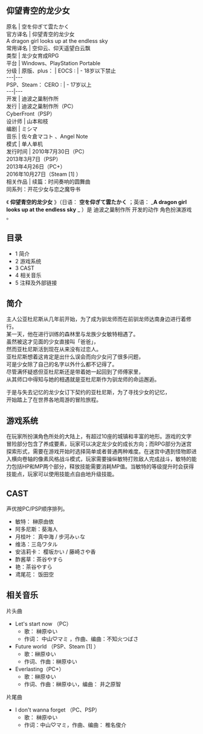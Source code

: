 仰望青空的龙少女  
---  
原名  |  空を仰ぎて雲たかく   
官方译名  |  仰望青空的龙少女   
A dragon girl looks up at the endless sky  
常用译名  |  空仰云、仰天遥望白云飘   
类型  |  龙少女育成RPG   
平台  |  Windows、PlayStation Portable   
分级  |  原版、plus：  |  EOCS  :  |  \- 18岁以下禁止   
---|---  
PSP、Steam：  CERO  :  |  \- 17岁以上   
---|---  
开发  |  迪波之巢制作所   
发行  |  迪波之巢制作所（PC）   
CyberFront（PSP）  
设计师  |  山本和枝   
编剧  |  ミシマ   
音乐  |  佐々倉マコト  、Angel Note   
模式  |  单人单机   
发行时间  |  2010年7月30日（PC）   
2013年3月7日（PSP）  
2013年4月26日（PC+）  
2016年10月27日（Steam  [1]  ）  
相关作品  |  续篇：时间奏响的圆舞曲   
同系列：开花少女与恋之魔导书  
  
《 **仰望青空的龙少女** 》（日语：  **空を仰ぎて雲たかく** ；英语：  _**A dragon girl looks up at the
endless sky** _ ）是  迪波之巢制作所  开发的动作  角色扮演游戏  。

##  目录

  * 1  简介 
  * 2  游戏系统 
  * 3  CAST 
  * 4  相关音乐 
  * 5  注释及外部链接 

##  简介

主人公亚杜尼斯从几年前开始，为了成为驯龙师而在前驯龙师达南身边进行着修行。  
某一天，他在进行训练的森林里与龙族少女敏特相遇了。  
虽然被这才见面的少女直接叫「爸爸」，  
然而亚杜尼斯活到现在从来没有过恋人。  
亚杜尼斯想着这肯定是出什么误会而向少女问了很多问题，  
可是少女除了自己的名字以外什么都不记得了。  
尽管满怀疑惑但亚杜尼斯还是带着她一起回到了师傅家里，  
从其师口中得知与她的相遇就是亚杜尼斯作为驯龙师的命运邂逅。  
  
于是与失去记忆的龙少女订下契约的亚杜尼斯，为了寻找少女的记忆，  
开始踏上了在世界各地周游的冒险旅程。

##  游戏系统

在玩家所扮演角色所处的大陆上，有超过10座的城镇和丰富的地形。游戏的文字冒险部分包含了养成要素，玩家可以决定龙少女的成长方向；而RPG部分为迷宫探索形式，需要在游戏开始时选择简单或者普通两种难度。在迷宫中遇到怪物即进入横向卷轴的像素风格战斗模式，玩家需要操纵敏特打败敌人完成战斗，敏特的能力包括HP和MP两个部分，释放技能需要消耗MP值。当敏特的等级提升时会获得技能点，玩家可以使用技能点自由地升级技能。

##  CAST

声优按PC/PSP顺序排列。

  * 敏特：  榊原由依 
  * 阿多尼斯：葵海人 
  * 月桂叶：  真中海  /  步河みぃな 
  * 维洛：三岛ワタル 
  * 安洁莉卡：  樱坂かい  /  藤崎さや香 
  * 酢酱草：茶谷やすら 
  * 艳：茶谷やすら 
  * 鸢尾花：  饭田空 

##  相关音乐

片头曲

  * Let's start now  （PC） 
    * 歌：  榊原ゆい 
    * 作词：  中山♡マミ  ，作曲、编曲：不知火つばさ 
  * Future world  （PSP、Steam  [1]  ） 
    * 歌：榊原ゆい 
    * 作词、作曲：榊原ゆい 
  * Everlasting（PC+） 
    * 歌：榊原ゆい 
    * 作词、作曲：榊原ゆい，编曲：  井之原智 

片尾曲

  * I don't wanna forget  （PC、PSP） 
    * 歌：  榊原ゆい 
    * 作词：中山♡マミ，作曲、编曲：  椎名俊介 